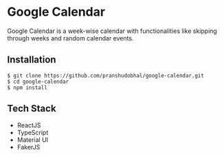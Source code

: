# Google Calendar

Google Calendar is a week-wise calendar with functionalities like skipping through weeks and random calendar events.

## Installation

```
$ git clone https://github.com/pranshudobhal/google-calendar.git
$ cd google-calendar
$ npm install
```

## Tech Stack

- ReactJS
- TypeScript
- Material UI
- FakerJS
